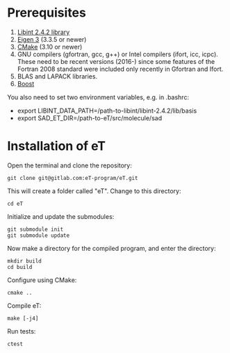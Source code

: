 # Prerequisites
1. [Libint 2.4.2 library](https://github.com/evaleev/libint/releases/download/v2.4.2/libint-2.4.2.tgz)
2. [Eigen 3](http://eigen.tuxfamily.org/index.php?title=Main_Page) (3.3.5 or newer)
3. [CMake](https://cmake.org/) (3.10 or newer)
4. GNU compilers (gfortran, gcc, g++) or Intel compilers (ifort, icc, icpc). These need to be recent versions (2016-) since some features of the Fortran 2008 standard were included only recently in Gfortran and Ifort. 
5. BLAS and LAPACK libraries.
6. [Boost](https://www.boost.org)

You also need to set two environment variables, e.g. in .bashrc:
* export LIBINT\_DATA\_PATH=/path-to-libint/libint-2.4.2/lib/basis
* export SAD\_ET\_DIR=/path-to-eT/src/molecule/sad

# Installation of eT
Open the terminal and clone the repository:
```
git clone git@gitlab.com:eT-program/eT.git
```
This will create a folder called "eT". Change to this directory:
```
cd eT
```
Initialize and update the submodules:
```
git submodule init 
git submodule update
```
Now make a directory for the compiled program, and enter the directory:
```
mkdir build
cd build
```
Configure using CMake:
```
cmake ..
```
Compile eT:
```
make [-j4]
```
Run tests:
```
ctest
```
